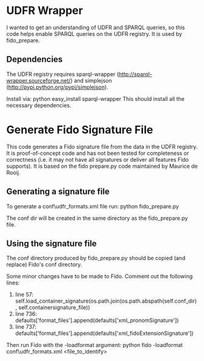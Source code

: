 # UDFR Wrapper
I wanted to get an understanding of UDFR and SPARQL queries, so this code helps enable SPARQL queries on the UDFR registry. It is used by fido_prepare.

## Dependencies
The UDFR registry requires sparql-wrapper (http://sparql-wrapper.sourceforge.net/) and simplejson (http://pypi.python.org/pypi/simplejson).

Install via: python easy_install sparql-wrapper
This should install all the necessary dependencies.

# Generate Fido Signature File
This code generates a Fido signature file from the data in the UDFR registry. It is proof-of-concept code and has not been tested for completeness or correctness (i.e. it may not have all signatures or deliver all features Fido supports). It is based on the fido prepare.py code maintained by Maurice de Rooij.

## Generating a signature file
To generate a conf\udfr_formats.xml file run:
    python fido_prepare.py

The conf dir will be created in the same directory as the fido_prepare.py file.

## Using the signature file
The conf directory produced by fido_prepare.py should be copied (and replace) Fido's conf directory.

Some minor changes have to be made to Fido. Comment out the following lines:
1. line 57: self.load_container_signature(os.path.join(os.path.abspath(self.conf_dir), self.containersignature_file))
2. line 736: defaults['format_files'].append(defaults['xml_pronomSignature'])
3. line 737: defaults['format_files'].append(defaults['xml_fidoExtensionSignature'])

Then run Fido with the -loadformat argument:
    python fido -loadformat conf\udfr_formats.xml <file_to_identify>